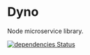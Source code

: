 # Dyno

Node microservice library.

[![dependencies Status](https://david-dm.org/slate-studio/dyno/status.svg?style=flat-square)](https://david-dm.org/slate-studio/dyno)
